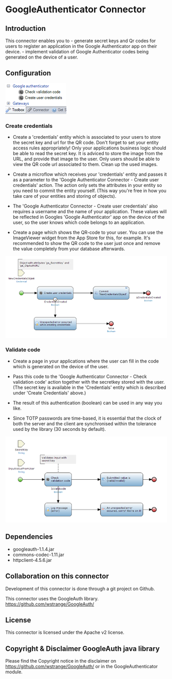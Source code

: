# GoogleAuthenticator Connector
 
## Introduction

This connector enables you to 
	- generate secret keys and Qr codes for users to register an application in the Google Authenticator app on their device.
	- implement validation of Google Authenticator codes being generated on the device of a user.

## Configuration
 ![Available actions][3] 
 
### Create credentials
 
 - Create a 'credentials' entity which is associated to your users to store the secret key and url for the QR code. Don't forget to set your entity access rules appropriately! Only your applications business logic should be able to read the secret key. It is adviced to store the image from the URL, and provide that image to the user. Only users should be able to view the QR code url associated to them. Clean up the used images.

 - Create a microflow which receives your 'credentials' entity and passes it as a parameter to the 'Google Authenticator Connector - Create user credentials' action. The action only sets the attributes in your entity so you need to commit the entity yourself. (This way you're free in how you take care of your entities and storing of objects). 
 
 - The 'Google Authenticator Connector - Create user credentials' also requires a username and the name of your application. These values will be reflected in Googles 'Google Authenticator' app on the device of the user, so the user knows which code belongs to an application.
 
 - Create a page which shows the QR-code to your user. You can use the ImageViewer widget from the App Store for this, for example. It's recommended to show the QR code to the user just once and remove the value completely from your database afterwards.
  
![Create credentials][1]

### Validate code

- Create a page in your applications where the user can fill in the code which is generated on the device of the user. 

- Pass this code to the 'Google Authenticator Connector - Check validation code' action together with the secretkey stored with the user. (The secret key is available in the 'Credentials' entity which is described under 'Create Credentials' above.)

- The result of this authentication (boolean) can be used in any way you like.

- Since TOTP passwords are time-based, it is essential that the clock of both the server and the client are synchronised within the tolerance used by the library (30 seconds by default).

![Validate code][2]


## Dependencies

- googleauth-1.1.4.jar
- commons-codec-1.11.jar
- httpclient-4.5.6.jar

## Collaboration on this connector

Development of this connector is done through a git project on Github.

This connector uses the GoogleAuth library. https://github.com/wstrange/GoogleAuth/

## License

This connector is licensed under the Apache v2 license.

## Copyright & Disclaimer GoogleAuth java library
Please find the Copyright notice in the disclaimer on https://github.com/wstrange/GoogleAuth/ or in the GoogleAuthenticator module.

  [1]: https://raw.githubusercontent.com/RoelandSalij/GoogleAuthenticator/master/docs/images/CreateCredentials.PNG
  [2]: https://raw.githubusercontent.com/RoelandSalij/GoogleAuthenticator/master/docs/images/ValidateUserInput.PNG
  [3]: https://raw.githubusercontent.com/RoelandSalij/GoogleAuthenticator/master/docs/images/Actions.PNG
